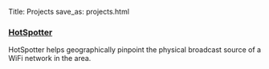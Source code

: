 Title: Projects
save_as: projects.html

### [HotSpotter](https://github.com/shahidhn/hotspotter)
HotSpotter helps geographically pinpoint the physical broadcast source of a WiFi network in the area.
